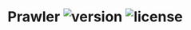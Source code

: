 # Prawler ![version](https://img.shields.io/badge/Version-v1_(stable)-blue.svg?style=style=flat-square) ![license](https://img.shields.io/badge/License-GPL_3-orange.svg?style=style=flat-square)
